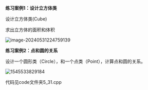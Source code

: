 

**练习案例1：设计立方体类**

设计立方体类(Cube)

求出立方体的面积和体积

![image-20240531224759139](https://gitee.com/jason_pei/typora-bed/raw/master/image/202405312247191.png)







**练习案例2：点和圆的关系**

设计一个圆形类（Circle），和一个点类（Point），计算点和圆的关系。



![1545533829184](https://gitee.com/jason_pei/typora-bed/raw/master/image/202405312246770.png)

代码见code文件夹5_31.cpp


